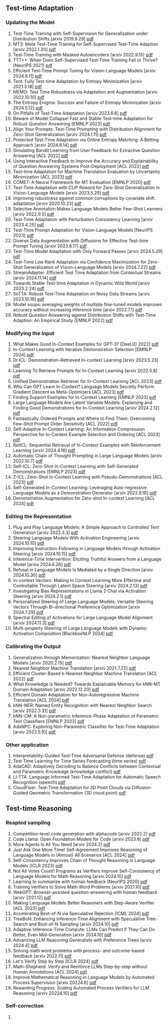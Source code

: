 ## Test-time Adaptation
### Updating the Model
1. Test-Time Training with Self-Supervision for Generalization under Distribution Shifts [arxiv 2019.9.29] [pdf](https://arxiv.org/pdf/1909.13231)
2. MT3: Meta Test-Time Training for Self-Supervised Test-Time Adaption [arxiv 2022.1.20] [pdf](https://arxiv.org/pdf/2103.16201)
3. Test-Time Training with Masked Autoencoders [arxiv 2022.9.15] [pdf](https://arxiv.org/pdf/2209.07522)
4. TTT++: When Does Self-Supervised Test-Time Training Fail or Thrive? [NeurIPS 2021] [pdf](https://proceedings.neurips.cc/paper_files/paper/2021/file/b618c3210e934362ac261db280128c22-Paper.pdf)
5. Efficient Test-Time Prompt Tuning for Vision-Language Models [arxiv 2024.8.11] [pdf](https://arxiv.org/pdf/2408.05775)
6. Tent: Fully Test-time Adaptation by Entropy Minimization [arxiv 2021.3.18] [pdf](https://arxiv.org/pdf/2006.10726)
7. MEMO: Test Time Robustness via Adaptation and Augmentation [arxiv 2022.10.10] [pdf](https://arxiv.org/pdf/2110.09506)
8. The Entropy Enigma: Success and Failure of Entropy Minimization [arxiv 2024.5.12] [pdf](https://arxiv.org/pdf/2405.05012)
9. On Pitfalls of Test-Time Adaptation [arxiv 2023.6.6] [pdf](https://arxiv.org/pdf/2306.03536)
10. Beware of Model Collapse! Fast and Stable Test-time Adaptation for Robust Question Answering [EMNLP 2023] [pdf](https://aclanthology.org/2023.emnlp-main.803.pdf)
11. Align Your Prompts: Test-Time Prompting with Distribution Alignment for Zero-Shot Generalization [arxiv 2024.1.11] [pdf](https://arxiv.org/pdf/2311.01459)
12. Protected Test-Time Adaptation via Online Entropy Matching: A Betting Approach [arxiv 2024.8.14] [pdf](https://arxiv.org/pdf/2408.07511)
13. Simulating Bandit Learning from User Feedback for Extractive Question Answering [ACL 2022] [pdf](https://aclanthology.org/2022.acl-long.355.pdf)
14. Using Interactive Feedback to Improve the Accuracy and Explainability of Question Answering Systems Post-Deployment [ACL 2022] [pdf](https://aclanthology.org/2022.findings-acl.75.pdf)
15. Test-time Adaptation for Machine Translation Evaluation by Uncertainty Minimization [ACL 2023] [pdf](https://aclanthology.org/2023.acl-long.47.pdf)
16. COMET: A Neural Framework for MT Evaluation [EMNLP 2020] [pdf](https://aclanthology.org/2020.emnlp-main.213.pdf)
17. Test-Time Adaptation with CLIP Reward for Zero-Shot Generalization in Vision-Language Models [arxiv 2023.5.29] [pdf](https://arxiv.org/pdf/2305.18010)
18. Improving robustness against common corruptions by covariate shift adaptation [arxiv 2020.10.23] [pdf](https://arxiv.org/pdf/2006.16971)
19. Selective Annotation Makes Language Models Better Few-Shot Learners [arxiv 2022.9.5] [pdf](https://arxiv.org/pdf/2209.01975)
20. Test-Time Adaptation with Perturbation Consistency Learning [arxiv 2023.4.25] [pdf](https://arxiv.org/pdf/2304.12764)
21. Test-Time Prompt Adaptation for Vision-Language Models [NeurIPS 2023] [pdf](https://proceedings.neurips.cc/paper_files/paper/2023/file/cdd0640218a27e9e2c0e52e324e25db0-Paper-Conference.pdf)
22. Diverse Data Augmentation with Diffusions for Effective Test-time Prompt Tuning [arxiv 2023.8.17] [pdf](https://arxiv.org/pdf/2308.06038)
23. Test-Time Model Adaptation with Only Forward Passes [arxiv 2024.5.29] [pdf](https://arxiv.org/pdf/2404.01650)
24. Test-Time Low Rank Adaptation via Confidence Maximization for Zero-Shot Generalization of Vision-Language Models [arxiv 2024.7.22] [pdf](https://arxiv.org/pdf/2407.15913)
25. StreamAdapter: Efficient Test Time Adaptation from Contextual Streams [arxiv 2024.11.14] [pdf](https://arxiv.org/pdf/2411.09289)
26. Towards Stable Test-time Adaptation in Dynamic Wild World [arxiv 2023.2.24] [pdf](https://arxiv.org/pdf/2302.12400)
27. SoTTA: Robust Test-Time Adaptation on Noisy Data Streams [arxiv 2023.10.16] [pdf](https://arxiv.org/pdf/2310.10074)
28. Model soups: averaging weights of multiple fine-tuned models improves accuracy without increasing inference time [arxiv 2022.7.1] [pdf](https://arxiv.org/pdf/2203.05482)
29. Robust Question Answering against Distribution Shifts with Test-Time Adaption: An Empirical Study [EMNLP 2022] [pdf](https://aclanthology.org/2022.findings-emnlp.460.pdf)
### Modifying the Input
1. What Makes Good In-Context Examples for GPT-3? [DeeLIO 2022] [pdf](https://aclanthology.org/2022.deelio-1.10.pdf)
2. In-Context Learning with Iterative Demonstration Selection [EMNLP 2024] [pdf](https://aclanthology.org/2024.findings-emnlp.438.pdf)
3. Dr.ICL: Demonstration-Retrieved In-context Learning [arxiv 2023.5.23] [pdf](https://arxiv.org/pdf/2305.14128)
4. Learning To Retrieve Prompts for In-Context Learning [arxiv 2022.5.8] [pdf](https://arxiv.org/pdf/2112.08633)
5. Unified Demonstration Retriever for In-Context Learning [ACL 2023] [pdf](https://aclanthology.org/2023.acl-long.256.pdf)
6. Why Can GPT Learn In-Context? Language Models Secretly Perform Gradient Descent as Meta-Optimizers [ACL 2023] [pdf](https://aclanthology.org/2023.findings-acl.247.pdf)
7. Finding Support Examples for In-Context Learning [EMNLP 2023] [pdf](https://aclanthology.org/2023.findings-emnlp.411.pdf)
8. Large Language Models Are Latent Variable Models: Explaining and Finding Good Demonstrations for In-Context Learning [arxiv 2024.2.12] [pdf](https://arxiv.org/pdf/2301.11916)
9. Fantastically Ordered Prompts and Where to Find Them: Overcoming Few-Shot Prompt Order Sensitivity [ACL 2022] [pdf](https://aclanthology.org/2022.acl-long.556.pdf)
10. Self-Adaptive In-Context Learning: An Information Compression Perspective for In-Context Example Selection and Ordering [ACL 2023] [pdf](https://aclanthology.org/2023.acl-long.79.pdf)
11. RetICL: Sequential Retrieval of In-Context Examples with Reinforcement Learning [arxiv 2024.4.16] [pdf](https://arxiv.org/pdf/2305.14502)
12. Automatic Chain of Thought Prompting in Large Language Models [arxiv 2022.10.7] [pdf](https://arxiv.org/pdf/2210.03493)
13. Self-ICL: Zero-Shot In-Context Learning with Self-Generated Demonstrations [EMNLP 2023] [pdf](https://aclanthology.org/2023.emnlp-main.968.pdf)
14. Z-ICL: Zero-Shot In-Context Learning with Pseudo-Demonstrations [ACL 2023] [pdf](https://aclanthology.org/2023.acl-long.129.pdf)
15. Self-Generated In-Context Learning: Leveraging Auto-regressive Language Models as a Demonstration Generator [arxiv 2022.6.16] [pdf](https://arxiv.org/pdf/2206.08082)
16. Demonstration Augmentation for Zero-shot In-context Learning [ACL 2024] [pdf](https://aclanthology.org/2024.findings-acl.846.pdf)
### Editing the Representation
1. Plug and Play Language Models: A Simple Approach to Controlled Text Generation [arxiv 2022.3.3] [pdf](https://arxiv.org/pdf/1912.02164)
2. Steering Language Models With Activation Engineering [arxiv 2024.10.10] [pdf](https://arxiv.org/pdf/2308.10248)
3. Improving Instruction-Following in Language Models through Activation Steering [arxiv 2024.10.15] [pdf](https://arxiv.org/pdf/2410.12877)
4. Inference-Time Intervention: Eliciting Truthful Answers from a Language Model [arxiv 2024.6.26] [pdf](https://arxiv.org/pdf/2306.03341)
5. Refusal in Language Models Is Mediated by a Single Direction [arxiv 2024.10.30] [pdf](https://arxiv.org/pdf/2406.11717)
6. In-context Vectors: Making In Context Learning More Effective and Controllable Through Latent Space Steering [arxiv 2024.2.13] [pdf](https://arxiv.org/pdf/2311.06668)
7. Investigating Bias Representations in Llama 2 Chat via Activation Steering [arxiv 2024.2.1] [pdf](https://arxiv.org/pdf/2402.00402)
8. Personalized Steering of Large Language Models: Versatile Steering Vectors Through Bi-directional Preference Optimization [arxiv 2024.7.29] [pdf](https://arxiv.org/pdf/2406.00045)
9. Spectral Editing of Activations for Large Language Model Alignment [arxiv 2024.11.3] [pdf](https://arxiv.org/pdf/2405.09719)
10. Multi-property Steering of Large Language Models with Dynamic Activation Composition [BlackboxNLP 2024] [pdf](https://aclanthology.org/2024.blackboxnlp-1.34.pdf)
### Calibrating the Output
1. Generalization through Memorization: Nearest Neighbor Language Models [arxiv 2020.2.15] [pdf](https://arxiv.org/pdf/1911.00172)
2. Nearest Neighbor Machine Translation [arxiv 2021.7.22] [pdf](https://arxiv.org/pdf/2010.00710)
3. Efficient Cluster-Based k-Nearest-Neighbor Machine Translation [ACL 2022] [pdf](https://aclanthology.org/2022.acl-long.154.pdf)
4. What Knowledge Is Needed? Towards Explainable Memory for kNN-MT Domain Adaptation [arxiv 2022.12.20] [pdf](https://arxiv.org/pdf/2211.04052)
5. Efficient Domain Adaptation for Non-Autoregressive Machine Translation [ACL 2024] [pdf](https://aclanthology.org/2024.findings-acl.810.pdf)
6. kNN-NER: Named Entity Recognition with Nearest Neighbor Search [arxiv 2022.3.31] [pdf](https://arxiv.org/pdf/2203.17103)
7. kNN-CM: A Non-parametric Inference-Phase Adaptation of Parametric Text Classifiers [EMNLP 2023] [pdf](https://aclanthology.org/2023.findings-emnlp.903.pdf)
8. AdaNPC: Exploring Non-Parametric Classifier for Test-Time Adaptation [arxiv 2023.5.10] [pdf](https://arxiv.org/pdf/2304.12566)

### Other application
1. Interpretability-Guided Test-Time Adversarial Defense (defense) [pdf](https://arxiv.org/pdf/2409.15190)
2. Test Time Learning for Time Series Forecasting (time series) [pdf](https://arxiv.org/pdf/2409.14012)
3. AdaCAD: Adaptively Decoding to Balance Conflicts between Contextual and Parametric Knowledge (knowledge conflict) [pdf](https://arxiv.org/pdf/2409.07394)
4. LI-TTA: Language Informed Test-Time Adaptation for Automatic Speech Recognition (speech) [pdf](https://arxiv.org/pdf/2408.05769)
5. CloudFixer: Test-Time Adaptation for 3D Point Clouds via Diffusion-Guided Geometric Transformation (3D cloud point) [pdf](https://arxiv.org/pdf/2407.16193)

## Test-time Reasoning
### Reapted sampling
1. Competition-level code generation with alphacode [arxiv 2022.2] [pdf](https://arxiv.org/pdf/2203.07814)
2. Code Llama: Open Foundation Models for Code [arxiv 2023.8] [pdf](https://arxiv.org/pdf/2308.12950)
3. More Agents Is All You Need [arxiv 2024.2] [pdf](https://arxiv.org/pdf/2402.05120)
4. Just Ask One More Time! Self-Agreement Improves Reasoning of Language Models in (Almost) All Scenarios [ACL 2024] [pdf](https://aclanthology.org/2024.findings-acl.230.pdf)
5. Self-Consistency Improves Chain of Thought Reasoning in Language Models [ICLR 2023] [pdf](https://openreview.net/pdf?id=1PL1NIMMrw)
6. Not All Votes Count! Programs as Verifiers Improve Self-Consistency of Language Models for Math Reasoning [arxiv 2024.10] [pdf](https://arxiv.org/pdf/2410.12608)
7. Learning to summarize with human feedback [NeurIPS 2020] [pdf](https://proceedings.neurips.cc/paper_files/paper/2020/file/1f89885d556929e98d3ef9b86448f951-Paper.pdf)
8. Training Verifiers to Solve Math Word Problems [arxiv 2021.10] [pdf](https://arxiv.org/pdf/2110.14168)
9. WebGPT: Browser-assisted question-answering with human feedback [arxiv 2021.12] [pdf](https://arxiv.org/pdf/2112.09332)
10. Making Language Models Better Reasoners with Step-Aware Verifier [ACL 2023] [pdf](https://aclanthology.org/2023.acl-long.291.pdf)
11. Accelerating Best-of-N via Speculative Rejection [ICML 2024] [pdf](https://openreview.net/pdf?id=dRp8tAIPhj)
12. TreeBoN: Enhancing Inference-Time Alignment with Speculative Tree-Search and Best-of-N Sampling [arxiv 2024.10] [pdf](https://arxiv.org/pdf/2410.16033)
13. Adaptive Inference-Time Compute: LLMs Can Predict if They Can Do Better, Even Mid-Generation [arxiv 2024.10] [pdf](https://arxiv.org/pdf/2410.02725)
14. Advancing LLM Reasoning Generalists with Preference Trees [arxiv 2024.4] [pdf](https://arxiv.org/pdf/2404.02078)
15. Solving math word problems with process- and outcome-based feedback [arxiv 2022.11] [pdf](https://arxiv.org/pdf/2211.14275)
16. Let's Verify Step by Step [ICLR 2024] [pdf](https://openreview.net/pdf?id=v8L0pN6EOi)
17. Math-Shepherd: Verify and Reinforce LLMs Step-by-step without Human Annotations [ACL 2024] [pdf](https://aclanthology.org/2024.acl-long.510.pdf)
18. Improve Mathematical Reasoning in Language Models by Automated Process Supervision [arxiv 20224.6] [pdf](https://arxiv.org/pdf/2406.06592)
19. Rewarding Progress: Scaling Automated Process Verifiers for LLM Reasoning [arxiv 20224.10] [pdf](https://arxiv.org/pdf/2410.08146)

### Self-correction
1. 
